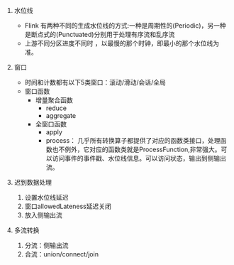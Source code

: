 1. 水位线
   - Flink 有两种不同的生成水位线的方式:一种是周期性的(Periodic)，另一种是断点式的(Punctuated)分别用于处理有序流和乱序流
   - 上游不同分区进度不同时 ，以最慢的那个时钟，即最小的那个水位线为准。

2. 窗口
   - 时间和计数都有以下5类窗口：滚动/滑动/会话/全局
   - 窗口函数
     - 增量聚合函数
       - reduce
       - aggregate
     - 全窗口函数
       - apply
       - process： 几乎所有转换算子都提供了对应的函数类接口，处理函数也不例外，它对应的函数类就是ProcessFunction,非常强大。可以访问事件的事件戳、水位线信息。可以访问状态，输出到侧输出流。

3. 迟到数据处理
   1. 设置水位线延迟
   2. 窗口allowedLateness延迟关闭
   3. 放入侧输出流

4. 多流转换
   1. 分流：侧输出流
   2. 合流：union/connect/join
